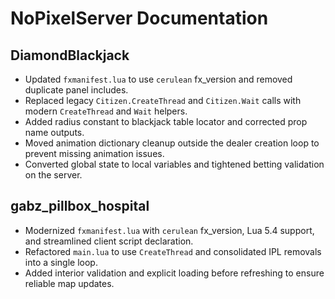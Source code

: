 # NoPixelServer Documentation

## DiamondBlackjack
- Updated `fxmanifest.lua` to use `cerulean` fx_version and removed duplicate panel includes.
- Replaced legacy `Citizen.CreateThread` and `Citizen.Wait` calls with modern `CreateThread` and `Wait` helpers.
- Added radius constant to blackjack table locator and corrected prop name outputs.
- Moved animation dictionary cleanup outside the dealer creation loop to prevent missing animation issues.
- Converted global state to local variables and tightened betting validation on the server.

## gabz_pillbox_hospital
- Modernized `fxmanifest.lua` with `cerulean` fx_version, Lua 5.4 support, and streamlined client script declaration.
- Refactored `main.lua` to use `CreateThread` and consolidated IPL removals into a single loop.
- Added interior validation and explicit loading before refreshing to ensure reliable map updates.
